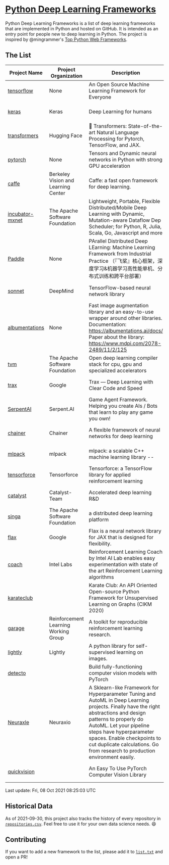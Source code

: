 # [Python Deep Learning Frameworks](https://www.github.com/shimst3r/python-deep-learning-frameworks)

Python Deep Learning Frameworks is a list of deep learning frameworks that are implemented in Python and hosted on GitHub. It is intended as an entry point for people new to deep learning in Python. The project is inspired by @mingrammer's [Top Python Web Frameworks](https://github.com/mingrammer/python-web-framework-stars).

## The List

| Project Name | Project Organization | Description | Stars | Forks | Open Issues | Last Commit |
| ------------ | -------------------- | ----------- | ----: | ----: | ----------: | ----------- |
| [tensorflow](https://tensorflow.org) | None | An Open Source Machine Learning Framework for Everyone | 159598 | 85623 | 3079 | 0 day(s) ago |
| [keras](http://keras.io/) | Keras | Deep Learning for humans | 52786 | 18830 | 307 | 0 day(s) ago |
| [transformers](https://huggingface.co/transformers) | Hugging Face | 🤗 Transformers: State-of-the-art Natural Language Processing for Pytorch, TensorFlow, and JAX. | 52216 | 12385 | 422 | 0 day(s) ago |
| [pytorch](https://pytorch.org) | None | Tensors and Dynamic neural networks in Python with strong GPU acceleration | 51271 | 14020 | 10062 | 0 day(s) ago |
| [caffe](http://caffe.berkeleyvision.org/) | Berkeley Vision and Learning Center | Caffe: a fast open framework for deep learning. | 31983 | 18884 | 1173 | 0 day(s) ago |
| [incubator-mxnet](https://mxnet.apache.org) | The Apache Software Foundation | Lightweight, Portable, Flexible Distributed/Mobile Deep Learning with Dynamic, Mutation-aware Dataflow Dep Scheduler; for Python, R, Julia, Scala, Go, Javascript and more | 19681 | 6875 | 1944 | 0 day(s) ago |
| [Paddle](http://www.paddlepaddle.org/) | None | PArallel Distributed Deep LEarning: Machine Learning Framework from Industrial Practice （『飞桨』核心框架，深度学习&机器学习高性能单机、分布式训练和跨平台部署） | 16613 | 4050 | 2814 | 0 day(s) ago |
| [sonnet](https://sonnet.dev/) | DeepMind | TensorFlow-based neural network library | 9021 | 1292 | 22 | 0 day(s) ago |
| [albumentations](https://albumentations.ai) | None | Fast image augmentation library and an easy-to-use wrapper around other libraries. Documentation:  https://albumentations.ai/docs/ Paper about the library: https://www.mdpi.com/2078-2489/11/2/125 | 8891 | 1131 | 232 | 0 day(s) ago |
| [tvm](https://tvm.apache.org/) | The Apache Software Foundation | Open deep learning compiler stack for cpu, gpu and specialized accelerators | 7211 | 2203 | 325 | 0 day(s) ago |
| [trax](https://github.com/google/trax) | Google | Trax — Deep Learning with Clear Code and Speed | 6496 | 652 | 83 | 0 day(s) ago |
| [SerpentAI](http://serpent.ai) | Serpent.AI | Game Agent Framework. Helping you create AIs / Bots that learn to play any game you own! | 6046 | 711 | 1 | 0 day(s) ago |
| [chainer](https://chainer.org) | Chainer | A flexible framework of neural networks for deep learning | 5611 | 1376 | 11 | 1 day(s) ago |
| [mlpack](https://www.mlpack.org/) | mlpack | mlpack: a scalable C++ machine learning library --  | 3825 | 1380 | 90 | 1 day(s) ago |
| [tensorforce](https://github.com/tensorforce/tensorforce) | Tensorforce | Tensorforce: a TensorFlow library for applied reinforcement learning | 3028 | 513 | 10 | 1 day(s) ago |
| [catalyst](https://catalyst-team.com) | Catalyst-Team | Accelerated deep learning R&D | 2727 | 342 | 9 | 0 day(s) ago |
| [singa](https://github.com/apache/singa) | The Apache Software Foundation | a distributed deep learning platform | 2365 | 706 | 38 | 1 day(s) ago |
| [flax](https://github.com/google/flax) | Google | Flax is a neural network library for JAX that is designed for flexibility. | 2164 | 265 | 166 | 0 day(s) ago |
| [coach](https://intellabs.github.io/coach/) | Intel Labs | Reinforcement Learning Coach by Intel AI Lab enables easy experimentation with state of the art Reinforcement Learning algorithms | 2046 | 411 | 87 | 1 day(s) ago |
| [karateclub](https://karateclub.readthedocs.io) |  | Karate Club: An API Oriented Open-source Python Framework for Unsupervised Learning on Graphs (CIKM 2020) | 1412 | 167 | 0 | 4 day(s) ago |
| [garage](https://github.com/rlworkgroup/garage) | Reinforcement Learning Working Group | A toolkit for reproducible reinforcement learning research. | 1305 | 237 | 216 | 0 day(s) ago |
| [lightly](https://github.com/lightly-ai/lightly) | Lightly | A python library for self-supervised learning on images. | 1221 | 75 | 50 | 3 day(s) ago |
| [detecto](https://detecto.readthedocs.io/) |  | Build fully-functioning computer vision models with PyTorch | 509 | 84 | 26 | 0 day(s) ago |
| [Neuraxle](https://www.neuraxle.org/) | Neuraxio | A Sklearn-like Framework for Hyperparameter Tuning and AutoML in Deep Learning projects. Finally have the right abstractions and design patterns to properly do AutoML. Let your pipeline steps have hyperparameter spaces. Enable checkpoints to cut duplicate calculations. Go from research to production environment easily. | 450 | 51 | 147 | 5 day(s) ago |
| [quickvision](https://github.com/oke-aditya/quickvision) |  | An Easy To Use PyTorch Computer Vision Library | 47 | 3 | 19 | 4 day(s) ago |

Last update: Fri, 08 Oct 2021 08:25:03 UTC

## Historical Data

As of 2021-09-30, this project also tracks the history of every repository in [`repositories.csv`](./repositories.csv). Feel free to use it for your own data science needs. :smile:

## Contributing

If you want to add a new framework to the list, please add it to [`list.txt`](./python-deep-learning-frameworks/list.txt) and open a PR!